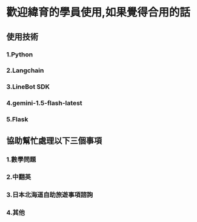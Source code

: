 # 歡迎緯育的學員使用,如果覺得合用的話
## 使用技術
### 1.Python 
### 2.Langchain
### 3.LineBot SDK
### 4.gemini-1.5-flash-latest
### 5.Flask
## 協助幫忙處理以下三個事項
### 1.數學問題 
### 2.中翻英
### 3.日本北海道自助旅遊事項諮詢
### 4.其他